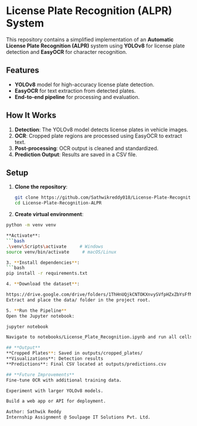 # **License Plate Recognition (ALPR) System**

This repository contains a simplified implementation of an **Automatic License Plate Recognition (ALPR)** system using **YOLOv8** for license plate detection and **EasyOCR** for character recognition.

## **Features**

- **YOLOv8** model for high-accuracy license plate detection.
- **EasyOCR** for text extraction from detected plates.
- **End-to-end pipeline** for processing and evaluation.

## **How It Works**

1. **Detection**: The YOLOv8 model detects license plates in vehicle images.
2. **OCR**: Cropped plate regions are processed using EasyOCR to extract text.
3. **Post-processing**: OCR output is cleaned and standardized.
4. **Prediction Output**: Results are saved in a CSV file.

## **Setup**

1. **Clone the repository**:
   ```bash
   git clone https://github.com/Sathwikreddy018/License-Plate-Recognition-ALPR.git
   cd License-Plate-Recognition-ALPR

2. **Create virtual environment**:
```bash
python -m venv venv

**Activate**:
```bash
.\venv\Scripts\activate     # Windows
source venv/bin/activate     # macOS/Linux

3. **Install dependencies**:
```bash
pip install -r requirements.txt

4. **Download the dataset**:

https://drive.google.com/drive/folders/1ThHnUQjkCNTOKXnvySVfpHZxZbYsFfMQ
Extract and place the data/ folder in the project root.

5. **Run the Pipeline**
Open the Jupyter notebook:

jupyter notebook

Navigate to notebooks/License_Plate_Recognition.ipynb and run all cells.

## **Output**
**Cropped Plates**: Saved in outputs/cropped_plates/
**Visualizations**: Detection results
**Predictions**: Final CSV located at outputs/predictions.csv

## **Future Improvements**
Fine-tune OCR with additional training data.

Experiment with larger YOLOv8 models.

Build a web app or API for deployment.

Author: Sathwik Reddy
Internship Assignment @ Soulpage IT Solutions Pvt. Ltd.




